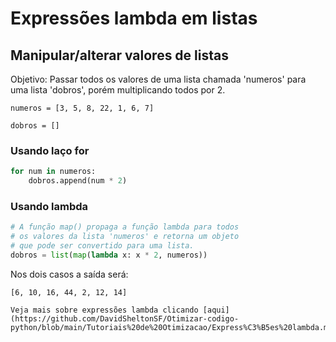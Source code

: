 # Expressões lambda em listas

## Manipular/alterar valores de listas
Objetivo: Passar todos os valores de uma lista chamada 'numeros' para uma lista 'dobros', porém multiplicando todos por 2.

```numeros = [3, 5, 8, 22, 1, 6, 7]```

```dobros = []```

### Usando laço **for**
```python
for num in numeros:
    dobros.append(num * 2)
```

### Usando lambda
```python
# A função map() propaga a função lambda para todos 
# os valores da lista 'numeros' e retorna um objeto 
# que pode ser convertido para uma lista.
dobros = list(map(lambda x: x * 2, numeros))
```

Nos dois casos a saída será:
```
[6, 10, 16, 44, 2, 12, 14]
```

    Veja mais sobre expressões lambda clicando [aqui](https://github.com/DavidSheltonSF/Otimizar-codigo-python/blob/main/Tutoriais%20de%20Otimizacao/Express%C3%B5es%20lambda.md)